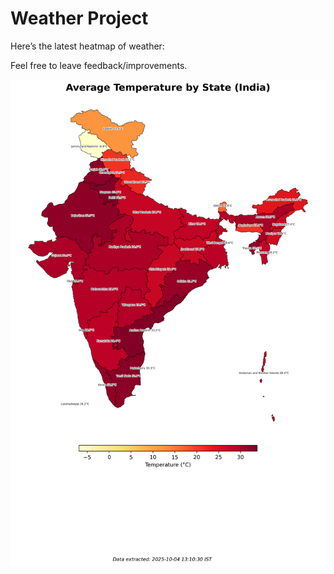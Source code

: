 # Weather Project

Here’s the latest heatmap of weather:

Feel free to leave feedback/improvements.

![India Heatmap](docs/assets/india_heatmap.png?v=E0CF70)
